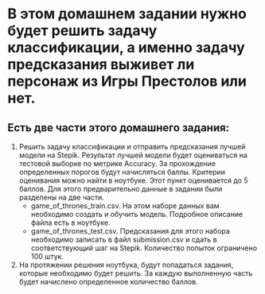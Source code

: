 # В этом домашнем задании нужно будет решить задачу классификации, а именно задачу предсказания выживет ли персонаж из Игры Престолов или нет.

## Есть две части этого домашнего задания: 
1. Решить задачу классификации и отправить предсказания лучшей модели на Stepik. Результат лучшей модели будет оцениваться на тестовой выборке по метрике Accuracy. За прохождение определенных порогов будут начисляться баллы. Критерии оценивания можно найти в ноутбуке. Этот пункт оценивается до 5 баллов. Для этого предварительно данные в задании были разделены на две части.
    * game_of_thrones_train.csv. На этом наборе данных вам необходимо создать и обучить модель. Подробное описание файла есть в ноутбуке.
    * game_of_thrones_test.csv. Предсказания для этого набора необходимо записать в файл submission.csv и сдать в соответствующий шаг на Stepik. Количество попыток ограничено 100 штук.
2. На протяжении решения ноутбука, будут попадаться задания, которые необходимо будет решить. За каждую выполненную часть будет начислено определенное количество баллов.

